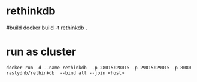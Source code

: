 # rethinkdb

 
#build
    docker build -t rethinkdb .

# run as cluster

    docker run -d --name rethinkdb  -p 28015:28015 -p 29015:29015 -p 8080 rastydnb/rethinkdb  --bind all --join <host> 